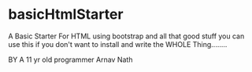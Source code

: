 # basicHtmlStarter
A Basic Starter For HTML using bootstrap and all that good stuff you can use this if you don't want to install and write the WHOLE Thing........


BY A 11 yr old programmer Arnav Nath
